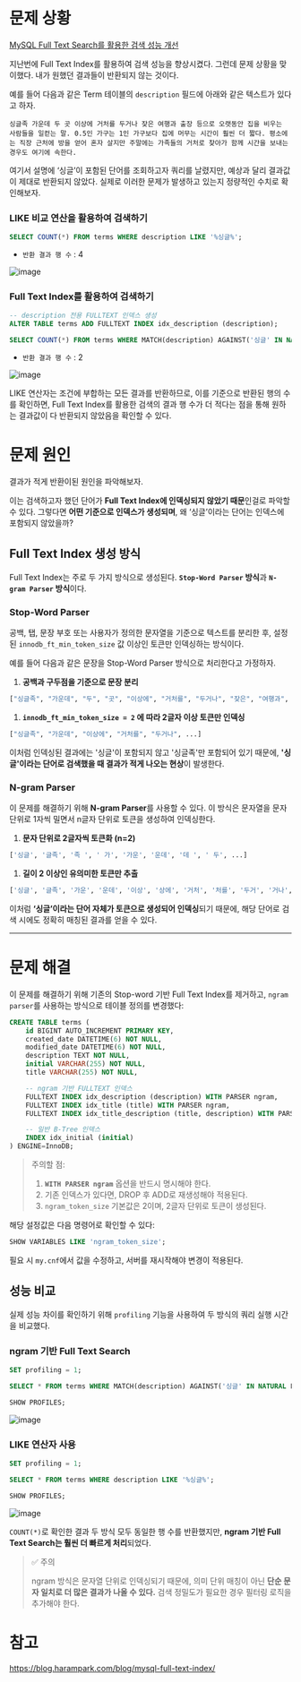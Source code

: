 # 문제 상황

[MySQL Full Text Search를 활용한 검색 성능 개선](https://chanmin-tstory.tistory.com/entry/MySQL-Full-Text-Search%EB%A5%BC-%ED%99%9C%EC%9A%A9%ED%95%9C-%EA%B2%80%EC%83%89-%EC%84%B1%EB%8A%A5-%EA%B0%9C%EC%84%A0)

지난번에 Full Text Index를 활용하여 검색 성능을 향상시켰다. 그런데 문제 상황을 맞이했다. 내가 원했던 결과들이 반환되지 않는 것이다.

예를 들어 다음과 같은 Term 테이블의 `description` 필드에 아래와 같은 텍스트가 있다고 하자.

```
싱글족 가운데 두 곳 이상에 거처를 두거나 잦은 여행과 출장 등으로 오랫동안 집을 비우는 사람들을 일컫는 말. 0.5인 가구는 1인 가구보다 집에 머무는 시간이 훨씬 더 짧다. 평소에는 직장 근처에 방을 얻어 혼자 살지만 주말에는 가족들의 거처로 찾아가 함께 시간을 보내는 경우도 여기에 속한다.
```

여기서 설명에 ‘싱글’이 포함된 단어를 조회하고자 쿼리를 날렸지만, 예상과 달리 결과값이 제대로 반환되지 않았다. 실제로 이러한 문제가 발생하고 있는지 정량적인 수치로 확인해보자.

### LIKE 비교 연산을 활용하여 검색하기

```sql
SELECT COUNT(*) FROM terms WHERE description LIKE '%싱글%';
```

- `반환 결과 행 수` : 4

![image](https://github.com/user-attachments/assets/1a3dd961-ec6c-44bd-a1e8-d520431e8a98)


### Full Text Index를 활용하여 검색하기

```sql
-- description 전용 FULLTEXT 인덱스 생성
ALTER TABLE terms ADD FULLTEXT INDEX idx_description (description);

SELECT COUNT(*) FROM terms WHERE MATCH(description) AGAINST('싱글' IN NATURAL LANGUAGE MODE);
```

- `반환 결과 행 수` : 2

![image](https://github.com/user-attachments/assets/683d7493-b7c7-4d60-91a3-54340ea40e3b)


LIKE 연산자는 조건에 부합하는 모든 결과를 반환하므로, 이를 기준으로 반환된 행의 수를 확인하면, Full Text Index를 활용한 검색의 결과 행 수가 더 적다는 점을 통해 원하는 결과값이 다 반환되지 않았음을 확인할 수 있다.

# 문제 원인

결과가 적게 반환이된 원인을 파악해보자.

이는 검색하고자 했던 단어가 **Full Text Index에 인덱싱되지 않았기 때문**인걸로 파악할 수 있다. 그렇다면 **어떤 기준으로 인덱스가 생성되며**, 왜 ‘싱글’이라는 단어는 인덱스에 포함되지 않았을까?

## Full Text Index 생성 방식

Full Text Index는 주로 두 가지 방식으로 생성된다. **`Stop-Word Parser` 방식**과 **`N-gram Parser` 방식**이다.

### Stop-Word Parser

공백, 탭, 문장 부호 또는 사용자가 정의한 문자열을 기준으로 텍스트를 분리한 후, 설정된 `innodb_ft_min_token_size` 값 이상인 토큰만 인덱싱하는 방식이다.

예를 들어 다음과 같은 문장을 Stop-Word Parser 방식으로 처리한다고 가정하자.

1. **공백과 구두점을 기준으로 문장 분리**

```bash
["싱글족", "가운데", "두", "곳", "이상에", "거처를", "두거나", "잦은", "여행과", "출장", "등으로", "오랫동안", "집을", "비우는", "사람들을", "일컫는", "말"]
```

1. **`innodb_ft_min_token_size = 2` 에 따라 2글자 이상 토큰만 인덱싱**

```bash
["싱글족", "가운데", "이상에", "거처를", "두거나", ...]
```

이처럼 인덱싱된 결과에는 '싱글'이 포함되지 않고 '싱글족'만 포함되어 있기 때문에, **'싱글'이라는 단어로 검색했을 때 결과가 적게 나오는 현상**이 발생한다.

### N-gram Parser

이 문제를 해결하기 위해 **N-gram Parser**를 사용할 수 있다. 이 방식은 문자열을 문자 단위로 1자씩 밀면서 n글자 단위로 토큰을 생성하여 인덱싱한다.

1. **문자 단위로 2글자씩 토큰화 (n=2)**

```bash
['싱글', '글족', '족 ', ' 가', '가운', '운데', '데 ', ' 두', ...]
```

1. **길이 2 이상인 유의미한 토큰만 추출**

```bash
['싱글', '글족', '가운', '운데', '이상', '상에', '거처', '처를', '두거', '거나', '잦은', ...]
```

이처럼 **‘싱글’이라는 단어 자체가 토큰으로 생성되어 인덱싱**되기 때문에, 해당 단어로 검색 시에도 정확히 매칭된 결과를 얻을 수 있다.

---

# 문제 해결

이 문제를 해결하기 위해 기존의 Stop-word 기반 Full Text Index를 제거하고, `ngram parser`를 사용하는 방식으로 테이블 정의를 변경했다:

```sql
CREATE TABLE terms (
    id BIGINT AUTO_INCREMENT PRIMARY KEY,
    created_date DATETIME(6) NOT NULL,
    modified_date DATETIME(6) NOT NULL,
    description TEXT NOT NULL,
    initial VARCHAR(255) NOT NULL,
    title VARCHAR(255) NOT NULL,

    -- ngram 기반 FULLTEXT 인덱스
    FULLTEXT INDEX idx_description (description) WITH PARSER ngram,
    FULLTEXT INDEX idx_title (title) WITH PARSER ngram,
    FULLTEXT INDEX idx_title_description (title, description) WITH PARSER ngram,

    -- 일반 B-Tree 인덱스
    INDEX idx_initial (initial)
) ENGINE=InnoDB;
```

> 주의할 점:
> 
> 1. **`WITH PARSER ngram`** 옵션을 반드시 명시해야 한다.
> 2. 기존 인덱스가 있다면, DROP 후 ADD로 재생성해야 적용된다.
> 3. `ngram_token_size` 기본값은 2이며, 2글자 단위로 토큰이 생성된다.

해당 설정값은 다음 명령어로 확인할 수 있다:

```sql
SHOW VARIABLES LIKE 'ngram_token_size';
```

필요 시 `my.cnf`에서 값을 수정하고, 서버를 재시작해야 변경이 적용된다.

## 성능 비교

실제 성능 차이를 확인하기 위해 `profiling` 기능을 사용하여 두 방식의 쿼리 실행 시간을 비교했다.

### ngram 기반 Full Text Search

```sql
SET profiling = 1;

SELECT * FROM terms WHERE MATCH(description) AGAINST('싱글' IN NATURAL LANGUAGE MODE);

SHOW PROFILES;
```

![image](https://github.com/user-attachments/assets/30871e52-3103-4b1f-a695-7d1e0313d607)


### LIKE 연산자 사용

```sql
SET profiling = 1;

SELECT * FROM terms WHERE description LIKE '%싱글%';

SHOW PROFILES;

```

![image](https://github.com/user-attachments/assets/7f503116-1a05-4068-978d-46f0653f6db8)


`COUNT(*)`로 확인한 결과 두 방식 모두 동일한 행 수를 반환했지만, **ngram 기반 Full Text Search는 훨씬 더 빠르게 처리**되었다.

> ✅ 주의
> 
> 
> ngram 방식은 문자열 단위로 인덱싱되기 때문에, 의미 단위 매칭이 아닌 **단순 문자 일치로 더 많은 결과가 나올 수 있다.** 검색 정밀도가 필요한 경우 필터링 로직을 추가해야 한다.
> 

# 참고

https://blog.harampark.com/blog/mysql-full-text-index/
